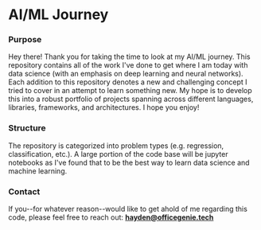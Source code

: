 # AI/ML Journey
### Purpose

Hey there! Thank you for taking the time to look at my AI/ML journey. This repository contains all of the work I've done to get where I am today with data science (with an emphasis on deep learning and neural networks). Each addition to this repository denotes a new and challenging concept I tried to cover in an attempt to learn something new. My hope is to develop this into a robust portfolio of projects spanning across different languages, libraries, frameworks, and architectures. I hope you enjoy!

### Structure
The repository is categorized into problem types (e.g. regression, classification, etc.). A large portion of the code base will be jupyter notebooks as I've found that to be the best way to learn data science and machine learning.

### Contact
If you--for whatever reason--would like to get ahold of me regarding this code, please feel free to reach out:
**hayden@officegenie.tech**
